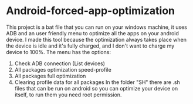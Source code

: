 # Android-forced-app-optimization
This project is a bat file that you can run on your windows machine, it uses ADB and an user friendly menu to optimize all the apps on your android device. I made this tool because the optimization always takes place when the device is idle and it's fully charged, and I don't want to charge my device to 100%.
The menu has the options:
1. Check ADB connection (List devices)
2. All packages optimization speed-profile
3. All packages full optimization
4. Clearing profile data for all packages
In the folder "SH" there are .sh files that can be run on android so you can optimize your device on itself, to run them you need root permission.
